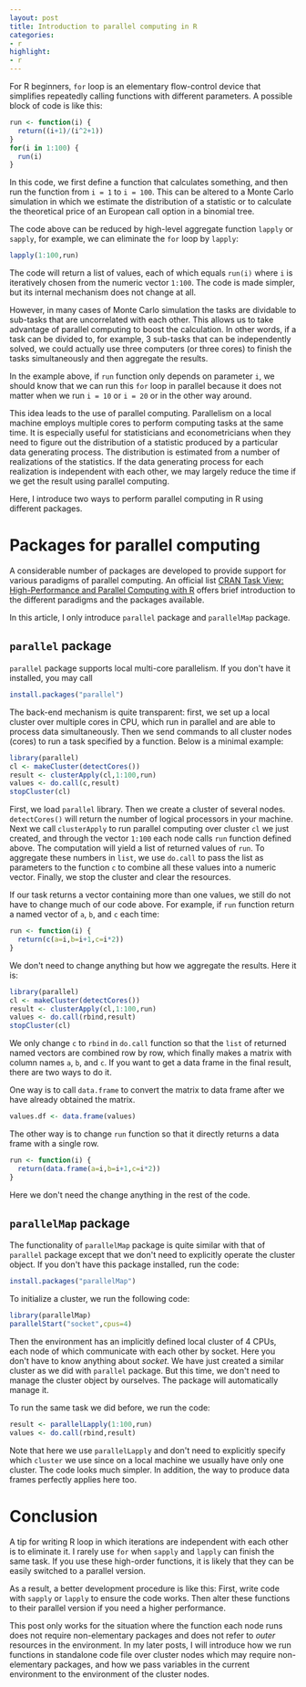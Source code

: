 ```yaml
---
layout: post
title: Introduction to parallel computing in R
categories:
- r
highlight:
- r
---
```


For R beginners, `for` loop is an elementary flow-control device that simplifies repeatedly calling functions with different parameters. A possible block of code is like this:

```r
run <- function(i) {
  return((i+1)/(i^2+1))
}
for(i in 1:100) {
  run(i)
}
```

In this code, we first define a function that calculates something, and then run the function from `i = 1` to `i = 100`. This can be altered to a Monte Carlo simulation in which we estimate the distribution of a statistic or to calculate the theoretical price of an European call option in a binomial tree.

The code above can be reduced by high-level aggregate function `lapply` or `sapply`, for example, we can eliminate the `for` loop by `lapply`:

```r
lapply(1:100,run)
```

The code will return a list of values, each of which equals `run(i)` where `i` is iteratively chosen from the numeric vector `1:100`. The code is made simpler, but its internal mechanism does not change at all.

However, in many cases of Monte Carlo simulation the tasks are dividable to sub-tasks that are uncorrelated with each other. This allows us to take advantage of parallel computing to boost the calculation. In other words, if a task can be divided to, for example, 3 sub-tasks that can be independently solved, we could actually use three computers (or three cores) to finish the tasks simultaneously and then aggregate the results.

In the example above, if `run` function only depends on parameter `i`, we should know that we can run this `for` loop in parallel because it does not matter when we run `i = 10` or `i = 20` or in the other way around.

This idea leads to the use of parallel computing. Parallelism on a local machine employs multiple cores to perform computing tasks at the same time. It is especially useful for statisticians and econometricians when they need to figure out the distribution of a statistic produced by a particular data generating process. The distribution is estimated from a number of realizations of the statistics. If the data generating process for each realization is independent with each other, we may largely reduce the time if we get the result using parallel computing.

Here, I introduce two ways to perform parallel computing in R using different packages.

# Packages for parallel computing

A considerable number of packages are developed to provide support for various paradigms of parallel computing. An official list [CRAN Task View: High-Performance and Parallel Computing with R](http://cran.r-project.org/web/views/HighPerformanceComputing.html) offers brief introduction to the different paradigms and the packages available.

In this article, I only introduce `parallel` package and `parallelMap` package.

## `parallel` package

`parallel` package supports local multi-core parallelism. If you don't have it installed, you may call

```r
install.packages("parallel")
```

The back-end mechanism is quite transparent: first, we set up a local cluster over multiple cores in CPU, which run in parallel and are able to process data simultaneously. Then we send commands to all cluster nodes (cores) to run a task specified by a function. Below is a minimal example:

```r
library(parallel)
cl <- makeCluster(detectCores())
result <- clusterApply(cl,1:100,run)
values <- do.call(c,result)
stopCluster(cl)
```

First, we load `parallel` library. Then we create a cluster of several nodes. `detectCores()` will return the number of logical processors in your machine. Next we call `clusterApply` to run parallel computing over cluster `cl` we just created, and through the vector `1:100` each node calls `run` function defined above. The computation will yield a list of returned values of `run`. To aggregate these numbers in `list`, we use `do.call` to pass the list as parameters to the function `c` to combine all these values into a numeric vector. Finally, we stop the cluster and clear the resources.

If our task returns a vector containing more than one values, we still do not have to change much of our code above. For example, if `run` function return a named vector of `a`, `b`, and `c` each time:

```r
run <- function(i) {
  return(c(a=i,b=i+1,c=i*2))
}
```

We don't need to change anything but how we aggregate the results. Here it is:

```r
library(parallel)
cl <- makeCluster(detectCores())
result <- clusterApply(cl,1:100,run)
values <- do.call(rbind,result)
stopCluster(cl)
```

We only change `c` to `rbind` in `do.call` function so that the `list` of returned named vectors are combined row by row, which finally makes a matrix with column names `a`, `b`, and `c`. If you want to get a data frame in the final result, there are two ways to do it.

One way is to call `data.frame` to convert the matrix to data frame after we have already obtained the matrix.

```r
values.df <- data.frame(values)
```

The other way is to change `run` function so that it directly returns a data frame with a single row.

```r
run <- function(i) {
  return(data.frame(a=i,b=i+1,c=i*2))
}
```

Here we don't need the change anything in the rest of the code.

## `parallelMap` package

The functionality of `parallelMap` package is quite similar with that of `parallel` package except that we don't need to explicitly operate the cluster object. If you don't have this package installed, run the code:

```r
install.packages("parallelMap")
```

To initialize a cluster, we run the following code:

```r
library(parallelMap)
parallelStart("socket",cpus=4)
```

Then the environment has an implicitly defined local cluster of 4 CPUs, each node of which communicate with each other by socket. Here you don't have to know anything about *socket*. We have just created a similar cluster as we did with `parallel` package. But this time, we don't need to manage the cluster object by ourselves. The package will automatically manage it.

To run the same task we did before, we run the code:

```r
result <- parallelLapply(1:100,run)
values <- do.call(rbind,result)
```

Note that here we use `parallelLapply` and don't need to explicitly specify which `cluster` we use since on a local machine we usually have only one cluster. The code looks much simpler. In addition, the way to produce data frames perfectly applies here too.

# Conclusion

A tip for writing R loop in which iterations are independent with each other is to eliminate it. I rarely use `for` when `sapply` and `lapply` can finish the same task. If you use these high-order functions, it is likely that they can be easily switched to a parallel version.

As a result, a better development procedure is like this: First, write code with `sapply` or `lapply` to ensure the code works. Then alter these functions to their parallel version if you need a higher performance.

This post only works for the situation where the function each node runs does not require non-elementary packages and does not refer to *outer* resources in the environment. In my later posts, I will introduce how we run functions in standalone code file over cluster nodes which may require non-elementary packages, and how we pass variables in the current environment to the environment of the cluster nodes.
